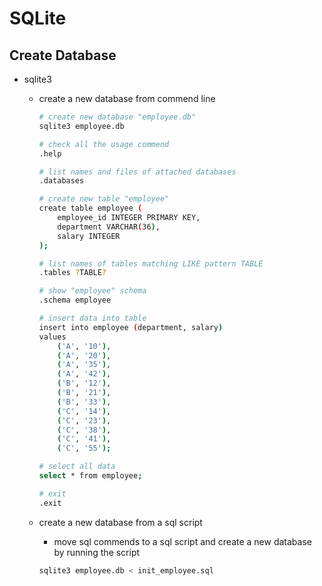 # SQLite


## Create Database

- sqlite3

  - create a new database from commend line
    ```bash
    # create new database "employee.db"
    sqlite3 employee.db

    # check all the usage commend
    .help

    # list names and files of attached databases
    .databases

    # create new table "employee"
    create table employee (
        employee_id INTEGER PRIMARY KEY,
        department VARCHAR(36),
        salary INTEGER
    );

    # list names of tables matching LIKE pattern TABLE
    .tables ?TABLE?

    # show "employee" schema
    .schema employee

    # insert data into table
    insert into employee (department, salary)
    values
        ('A', '10'),
        ('A', '20'),
        ('A', '35'),
        ('A', '42'),
        ('B', '12'),
        ('B', '21'),
        ('B', '33'),
        ('C', '14'),
        ('C', '23'),
        ('C', '38'),
        ('C', '41'),
        ('C', '55');

    # select all data
    select * from employee;

    # exit
    .exit
    ```

  - create a new database from a sql script
    - move sql commends to a sql script and create a new database by running the
    script
    ```bash
    sqlite3 employee.db < init_employee.sql
    ```
